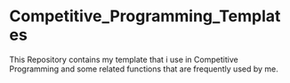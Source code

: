 # Competitive_Programming_Templates
This Repository contains my template that i use in Competitive Programming and some related functions that are frequently used by me.
